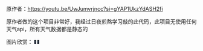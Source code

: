 原作者：https://youtu.be/UwJumvrjncc?si=gYAP1UkzYdASH2fi

原作者做的这个项目非常好，我经过日夜煎熬学习敲的此代码，此项目无使用任何天气api，所有天气数据都是静态的



图片欣赏：
     <img src="img/1.png" style="zoom: 1%;" />              <img src="img/2.png" style="zoom:1%;" />
